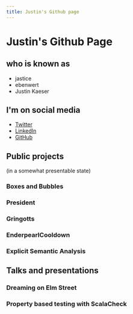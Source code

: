 ```yaml
---
title: Justin's Github page
---
```



# Justin's Github Page

## who is known as
* jastice
* ebenwert
* Justin Kaeser

## I'm on social media
* [Twitter](https://twitter.com/ebenwert)
* [LinkedIn](de.linkedin.com/in/justinkaeser)
* [GitHub](https://github.com/jastice/)

## Public projects
(in a somewhat presentable state)

### Boxes and Bubbles

### President

### Gringotts

### EnderpearlCooldown

### Explicit Semantic Analysis


## Talks and presentations

### Dreaming on Elm Street

### Property based testing with ScalaCheck

